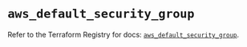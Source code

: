 # `aws_default_security_group`

Refer to the Terraform Registry for docs: [`aws_default_security_group`](https://registry.terraform.io/providers/hashicorp/aws/3.76.1/docs/resources/default_security_group).
